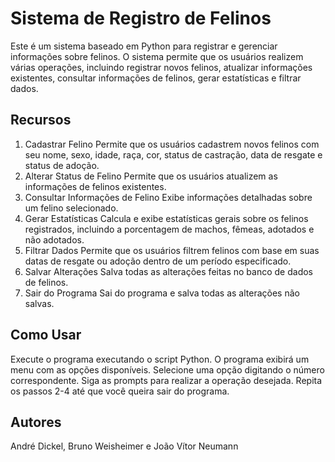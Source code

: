 # Sistema de Registro de Felinos
Este é um sistema baseado em Python para registrar e gerenciar informações sobre felinos. O sistema permite que os usuários realizem várias operações, incluindo registrar novos felinos, atualizar informações existentes, consultar informações de felinos, gerar estatísticas e filtrar dados.

## Recursos
1. Cadastrar Felino
Permite que os usuários cadastrem novos felinos com seu nome, sexo, idade, raça, cor, status de castração, data de resgate e status de adoção.
2. Alterar Status de Felino
Permite que os usuários atualizem as informações de felinos existentes.
3. Consultar Informações de Felino
Exibe informações detalhadas sobre um felino selecionado.
4. Gerar Estatísticas
Calcula e exibe estatísticas gerais sobre os felinos registrados, incluindo a porcentagem de machos, fêmeas, adotados e não adotados.
5. Filtrar Dados
Permite que os usuários filtrem felinos com base em suas datas de resgate ou adoção dentro de um período especificado.
6. Salvar Alterações
Salva todas as alterações feitas no banco de dados de felinos.
7. Sair do Programa
Sai do programa e salva todas as alterações não salvas.

## Como Usar
Execute o programa executando o script Python.
O programa exibirá um menu com as opções disponíveis.
Selecione uma opção digitando o número correspondente.
Siga as prompts para realizar a operação desejada.
Repita os passos 2-4 até que você queira sair do programa.

## Autores
André Dickel, Bruno Weisheimer e João Vítor Neumann
